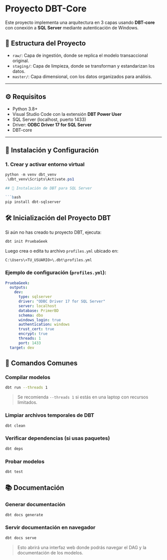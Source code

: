 # Proyecto DBT-Core

Este proyecto implementa una arquitectura en 3 capas usando **DBT-core** con conexión a **SQL Server** mediante autenticación de Windows.

## 📁 Estructura del Proyecto

- `raw/`: Capa de ingestión, donde se replica el modelo transaccional original.
- `staging/`: Capa de limpieza, donde se transforman y estandarizan los datos.
- `master/`: Capa dimensional, con los datos organizados para análisis.

---

## ⚙️ Requisitos

- Python 3.8+
- Visual Studio Code con la extensión **DBT Power User**
- SQL Server (localhost, puerto 1433)
- Driver: **ODBC Driver 17 for SQL Server**
- DBT-core

---

## 🚀 Instalación y Configuración

### 1. Crear y activar entorno virtual

```powershell
python -m venv dbt_venv
.\dbt_venv\Scripts\Activate.ps1

## 🧩 Instalación de DBT para SQL Server

```bash
pip install dbt-sqlserver
```

## 🛠️ Inicialización del Proyecto DBT

Si aún no has creado tu proyecto DBT, ejecuta:

```bash
dbt init PruebaGeek
```

Luego crea o edita tu archivo `profiles.yml` ubicado en:

```plaintext
C:\Users\<TU_USUARIO>\.dbt\profiles.yml
```

### Ejemplo de configuración (`profiles.yml`):

```yaml
PruebaGeek:
  outputs:
    dev:
      type: sqlserver
      driver: "ODBC Driver 17 for SQL Server"
      server: localhost
      database: PrimerBD
      schema: dbo
      windows_login: true
      authentication: windows
      trust_cert: true
      encrypt: true
      threads: 1
      port: 1433
  target: dev
```

## 🧪 Comandos Comunes

### Compilar modelos

```bash
dbt run --threads 1
```
> Se recomienda `--threads 1` si estás en una laptop con recursos limitados.

### Limpiar archivos temporales de DBT

```bash
dbt clean
```

### Verificar dependencias (si usas paquetes)

```bash
dbt deps
```

### Probar modelos

```bash
dbt test
```

## 📚 Documentación

### Generar documentación

```bash
dbt docs generate
```

### Servir documentación en navegador

```bash
dbt docs serve
```
> Esto abrirá una interfaz web donde podrás navegar el DAG y la documentación de los modelos.
